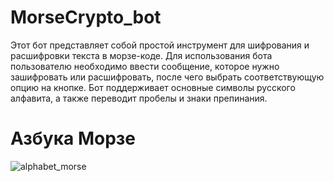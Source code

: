 # MorseCrypto_bot
Этот бот представляет собой простой инструмент для шифрования и расшифровки текста в морзе-коде. Для использования бота пользователю необходимо ввести сообщение, которое нужно зашифровать или расшифровать, после чего выбрать соответствующую опцию на кнопке. Бот поддерживает основные символы русского алфавита, а также переводит пробелы и знаки препинания.
# Азбука Морзе
![alphabet_morse](https://user-images.githubusercontent.com/103204349/234574350-1f405105-a904-4098-8528-679c525498ee.png)
